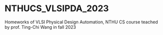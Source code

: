 # NTHUCS_VLSIPDA_2023
Homeworks of VLSI Physical Design Automation, NTHU CS course teached by prof. Ting-Chi Wang in fall 2023

